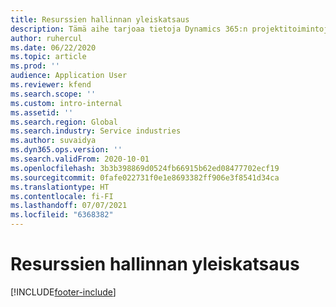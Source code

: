 ```yaml
---
title: Resurssien hallinnan yleiskatsaus
description: Tämä aihe tarjoaa tietoja Dynamics 365:n projektitoimintojen uusista resurssinhallintatoiminnosta.
author: ruhercul
ms.date: 06/22/2020
ms.topic: article
ms.prod: ''
audience: Application User
ms.reviewer: kfend
ms.search.scope: ''
ms.custom: intro-internal
ms.assetid: ''
ms.search.region: Global
ms.search.industry: Service industries
ms.author: suvaidya
ms.dyn365.ops.version: ''
ms.search.validFrom: 2020-10-01
ms.openlocfilehash: 3b3b398869d0524fb66915b62ed08477702ecf19
ms.sourcegitcommit: 0fafe022731f0e1e8693382ff906e3f8541d34ca
ms.translationtype: HT
ms.contentlocale: fi-FI
ms.lasthandoff: 07/07/2021
ms.locfileid: "6368382"
---
```

# <a name="resource-management-overview"></a>Resurssien hallinnan yleiskatsaus


[!INCLUDE[footer-include](../includes/footer-banner.md)]